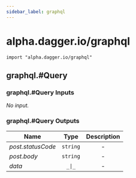 ```yaml
---
sidebar_label: graphql
---
```


# alpha.dagger.io/graphql

```cue
import "alpha.dagger.io/graphql"
```

## graphql.#Query

### graphql.#Query Inputs

_No input._

### graphql.#Query Outputs

| Name                | Type              | Description        |
| -------------       |:-------------:    |:-------------:     |
|*post.statusCode*    | `string`          |-                   |
|*post.body*          | `string`          |-                   |
|*data*               | `_\|_`            |-                   |
